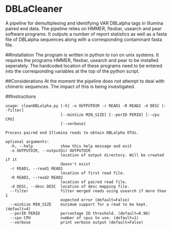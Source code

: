 # DBLaCleaner
A pipeline for demultiplexing and identifying VAR DBLalpha tags in Illumina paired end data. The pipeline relies on HMMER, flexbar, usearch and pear software programs. It outputs a number of report statistics as well as a fasta file of DBLalpha sequences along with a corresponding contaminant fasta file.

##Installation
The program is written in python to run on unix systems. It requires the programs HMMER, flexbar, usearch and pear to be installed seperately. The hardcoded location of these programs need to be entered into the corresponding variables at the top of the python script.

##Considerations
At the moment the pipeline does not attempt to deal with chimeric sequences. The impact of this is being investigated.

##Instructions
```
usage: cleanDBLalpha.py [-h] -o OUTPUTDIR -r READ1 -R READ2 -d DESC [--filter]
                        [--minSize MIN_SIZE] [--perID PERID] [--cpu CPU]
                        [--verbose]

Process paired end Illumina reads to obtain DBLalpha OTUs.

optional arguments:
  -h, --help            show this help message and exit
  -o OUTPUTDIR, --outputDir OUTPUTDIR
                        location of output directory. Will be created if it
                        doesn't exist
  -r READ1, --read1 READ1
                        location of first read file.
  -R READ2, --read2 READ2
                        location of paired read file.
  -d DESC, --desc DESC  location of desc mapping file.
  --filter              filter merged reads using usearch if more than 1
                        expected error (default=False)
  --minSize MIN_SIZE    minimum support for a read to be kept. (default=4)
  --perID PERID         percentage ID threshold. (default=0.96)
  --cpu CPU             number of cpus to use. (default=1)
  --verbose             print verbose output (default=False)
```
